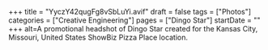 +++
title = "YyczY42qugFg8vSbLuYi.avif"
draft = false
tags = ["Photos"]
categories = ["Creative Engineering"]
pages = ["Dingo Star"]
startDate = ""
+++
alt=A promotional headshot of Dingo Star created for the Kansas City, Missouri, United States ShowBiz Pizza Place location.
